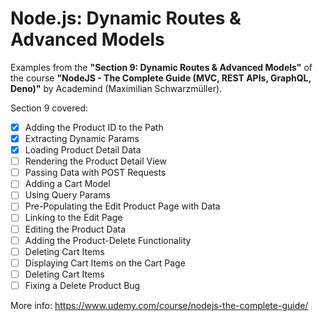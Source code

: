 # Node.js: Dynamic Routes & Advanced Models

Examples from the **"Section 9: Dynamic Routes & Advanced Models"** of the course **"NodeJS - The Complete Guide (MVC, REST APIs, GraphQL, Deno)"** by Academind (Maximilian Schwarzmüller).

Section 9 covered:

- [x] Adding the Product ID to the Path
- [x] Extracting Dynamic Params
- [x] Loading Product Detail Data
- [ ] Rendering the Product Detail View
- [ ] Passing Data with POST Requests
- [ ] Adding a Cart Model
- [ ] Using Query Params
- [ ] Pre-Populating the Edit Product Page with Data
- [ ] Linking to the Edit Page
- [ ] Editing the Product Data
- [ ] Adding the Product-Delete Functionality
- [ ] Deleting Cart Items
- [ ] Displaying Cart Items on the Cart Page
- [ ] Deleting Cart Items
- [ ] Fixing a Delete Product Bug

More info: https://www.udemy.com/course/nodejs-the-complete-guide/
